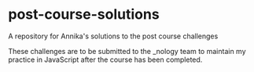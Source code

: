 # post-course-solutions
A repository for Annika's solutions to the post course challenges

These challenges are to be submitted to the _nology team to maintain my practice in JavaScript after the course has been completed.